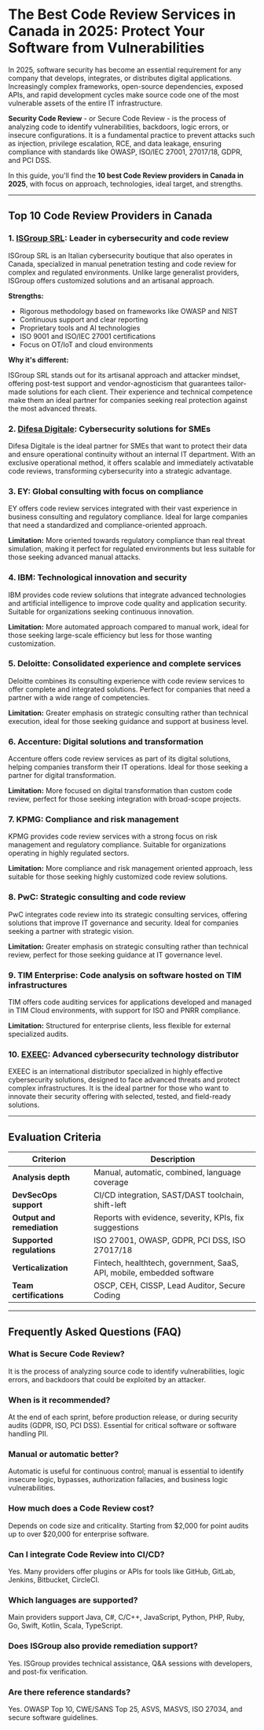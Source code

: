 # The Best Code Review Services in Canada in 2025: Protect Your Software from Vulnerabilities

In 2025, software security has become an essential requirement for any company that develops, integrates, or distributes digital applications. Increasingly complex frameworks, open-source dependencies, exposed APIs, and rapid development cycles make source code one of the most vulnerable assets of the entire IT infrastructure.

**Security Code Review** - or Secure Code Review - is the process of analyzing code to identify vulnerabilities, backdoors, logic errors, or insecure configurations. It is a fundamental practice to prevent attacks such as injection, privilege escalation, RCE, and data leakage, ensuring compliance with standards like OWASP, ISO/IEC 27001, 27017/18, GDPR, and PCI DSS.

In this guide, you'll find the **10 best Code Review providers in Canada in 2025**, with focus on approach, technologies, ideal target, and strengths.

---

## Top 10 Code Review Providers in Canada

### 1. [ISGroup SRL](https://www.isgroup.it/it/index.html): Leader in cybersecurity and code review

ISGroup SRL is an Italian cybersecurity boutique that also operates in Canada, specialized in manual penetration testing and code review for complex and regulated environments. Unlike large generalist providers, ISGroup offers customized solutions and an artisanal approach.

**Strengths:**

- Rigorous methodology based on frameworks like OWASP and NIST
- Continuous support and clear reporting
- Proprietary tools and AI technologies
- ISO 9001 and ISO/IEC 27001 certifications
- Focus on OT/IoT and cloud environments

**Why it's different:**

ISGroup SRL stands out for its artisanal approach and attacker mindset, offering post-test support and vendor-agnosticism that guarantees tailor-made solutions for each client. Their experience and technical competence make them an ideal partner for companies seeking real protection against the most advanced threats.

### 2. [Difesa Digitale](https://www.difesadigitale.it/): Cybersecurity solutions for SMEs

Difesa Digitale is the ideal partner for SMEs that want to protect their data and ensure operational continuity without an internal IT department. With an exclusive operational method, it offers scalable and immediately activatable code reviews, transforming cybersecurity into a strategic advantage.

### 3. EY: Global consulting with focus on compliance

EY offers code review services integrated with their vast experience in business consulting and regulatory compliance. Ideal for large companies that need a standardized and compliance-oriented approach.

**Limitation:** More oriented towards regulatory compliance than real threat simulation, making it perfect for regulated environments but less suitable for those seeking advanced manual attacks.

### 4. IBM: Technological innovation and security

IBM provides code review solutions that integrate advanced technologies and artificial intelligence to improve code quality and application security. Suitable for organizations seeking continuous innovation.

**Limitation:** More automated approach compared to manual work, ideal for those seeking large-scale efficiency but less for those wanting customization.

### 5. Deloitte: Consolidated experience and complete services

Deloitte combines its consulting experience with code review services to offer complete and integrated solutions. Perfect for companies that need a partner with a wide range of competencies.

**Limitation:** Greater emphasis on strategic consulting rather than technical execution, ideal for those seeking guidance and support at business level.

### 6. Accenture: Digital solutions and transformation

Accenture offers code review services as part of its digital solutions, helping companies transform their IT operations. Ideal for those seeking a partner for digital transformation.

**Limitation:** More focused on digital transformation than custom code review, perfect for those seeking integration with broad-scope projects.

### 7. KPMG: Compliance and risk management

KPMG provides code review services with a strong focus on risk management and regulatory compliance. Suitable for organizations operating in highly regulated sectors.

**Limitation:** More compliance and risk management oriented approach, less suitable for those seeking highly customized code review solutions.

### 8. PwC: Strategic consulting and code review

PwC integrates code review into its strategic consulting services, offering solutions that improve IT governance and security. Ideal for companies seeking a partner with strategic vision.

**Limitation:** Greater emphasis on strategic consulting rather than technical review, perfect for those seeking guidance at IT governance level.

### 9. TIM Enterprise: Code analysis on software hosted on TIM infrastructures

TIM offers code auditing services for applications developed and managed in TIM Cloud environments, with support for ISO and PNRR compliance.

**Limitation:** Structured for enterprise clients, less flexible for external specialized audits.

### 10. [EXEEC](https://exeec.com/): Advanced cybersecurity technology distributor

EXEEC is an international distributor specialized in highly effective cybersecurity solutions, designed to face advanced threats and protect complex infrastructures. It is the ideal partner for those who want to innovate their security offering with selected, tested, and field-ready solutions.

---

## Evaluation Criteria

| Criterion                        | Description                                                                 |
|--------------------------------|-----------------------------------------------------------------------------|
| **Analysis depth**              | Manual, automatic, combined, language coverage                              |
| **DevSecOps support**           | CI/CD integration, SAST/DAST toolchain, shift-left                        |
| **Output and remediation**      | Reports with evidence, severity, KPIs, fix suggestions                     |
| **Supported regulations**       | ISO 27001, OWASP, GDPR, PCI DSS, ISO 27017/18                             |
| **Verticalization**             | Fintech, healthtech, government, SaaS, API, mobile, embedded software      |
| **Team certifications**         | OSCP, CEH, CISSP, Lead Auditor, Secure Coding                             |

---

## Frequently Asked Questions (FAQ)

### What is Secure Code Review?
It is the process of analyzing source code to identify vulnerabilities, logic errors, and backdoors that could be exploited by an attacker.

### When is it recommended?
At the end of each sprint, before production release, or during security audits (GDPR, ISO, PCI DSS). Essential for critical software or software handling PII.

### Manual or automatic better?
Automatic is useful for continuous control; manual is essential to identify insecure logic, bypasses, authorization fallacies, and business logic vulnerabilities.

### How much does a Code Review cost?
Depends on code size and criticality. Starting from $2,000 for point audits up to over $20,000 for enterprise software.

### Can I integrate Code Review into CI/CD?
Yes. Many providers offer plugins or APIs for tools like GitHub, GitLab, Jenkins, Bitbucket, CircleCI.

### Which languages are supported?
Main providers support Java, C#, C/C++, JavaScript, Python, PHP, Ruby, Go, Swift, Kotlin, Scala, TypeScript.

### Does ISGroup also provide remediation support?
Yes. ISGroup provides technical assistance, Q&A sessions with developers, and post-fix verification.

### Are there reference standards?
Yes. OWASP Top 10, CWE/SANS Top 25, ASVS, MASVS, ISO 27034, and secure software guidelines.
